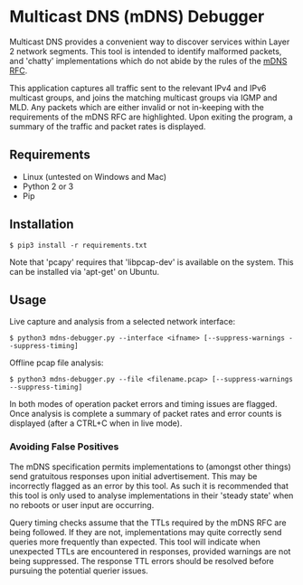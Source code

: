 # Multicast DNS (mDNS) Debugger

Multicast DNS provides a convenient way to discover services within Layer 2 network segments. This tool is intended to identify malformed packets, and 'chatty' implementations which do not abide by the rules of the [mDNS RFC](https://tools.ietf.org/html/rfc6762).

This application captures all traffic sent to the relevant IPv4 and IPv6 multicast groups, and joins the matching multicast groups via IGMP and MLD. Any packets which are either invalid or not in-keeping with the requirements of the mDNS RFC are highlighted. Upon exiting the program, a summary of the traffic and packet rates is displayed.

## Requirements

*   Linux (untested on Windows and Mac)
*   Python 2 or 3
*   Pip

## Installation

```shell
$ pip3 install -r requirements.txt
```

Note that 'pcapy' requires that 'libpcap-dev' is available on the system. This can be installed via 'apt-get' on Ubuntu.

## Usage

Live capture and analysis from a selected network interface:

```shell
$ python3 mdns-debugger.py --interface <ifname> [--suppress-warnings --suppress-timing]
```

Offline pcap file analysis:

```shell
$ python3 mdns-debugger.py --file <filename.pcap> [--suppress-warnings --suppress-timing]
```

In both modes of operation packet errors and timing issues are flagged. Once analysis is complete a summary of packet rates and error counts is displayed (after a CTRL+C when in live mode).

### Avoiding False Positives

The mDNS specification permits implementations to (amongst other things) send gratuitous responses upon initial advertisement. This may be incorrectly flagged as an error by this tool. As such it is recommended that this tool is only used to analyse implementations in their 'steady state' when no reboots or user input are occurring.

Query timing checks assume that the TTLs required by the mDNS RFC are being followed. If they are not, implementations may quite correctly send queries more frequently than expected. This tool will indicate when unexpected TTLs are encountered in responses, provided warnings are not being suppressed. The response TTL errors should be resolved before pursuing the potential querier issues.
